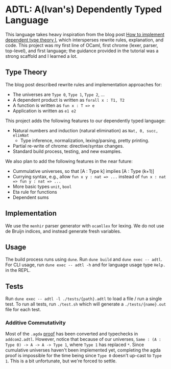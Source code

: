 # ADTL: A(lvan's) Dependently Typed Language
This language takes heavy inspiration from the blog post
[How to implement dependent type theory I](http://math.andrej.com/2012/11/08/how-to-implement-dependent-type-theory-i/), which intersperses rewrite rules, explanation, and code. This project was my first line of OCaml, first chrome (lexer, parser, top-level), and first language; the guidance provided in the tutorial was a strong scaffold and I learned a lot. 

## Type Theory
The blog post described rewrite rules and implementation approaches for:
* The universes are `Type 0`, `Type 1`, `Type 2`, ...
* A dependent product is written as `forall x : T1, T2`
* A function is written as `fun x : T => e`
* Application is written as `e1 e2`

This project adds the following features to our dependently typed language:
* Natural numbers and induction (natural elimination) as `Nat, 0, succ, elimNat`
    * Type inference, normalization, lexing/parsing, pretty printing.
* Partial re-write of chrome: directive/syntax changes.
* Standard build process, testing, and new examples.

We also plan to add the following features in the near future:
* Cummulative universes, so that [A : Type k] implies [A : Type (k+1)]
* Currying syntax, e.g., allow `fun x y : nat => ...` instead of `fun x : nat => fun y : nat => ...`
* More basic types `unit`, `bool`
* Eta rule for functions
* Dependent sums

## Implementation
We use the `menhir` parser generator with `ocamllex` for lexing. We do not use de Bruijn indices, and instead generate fresh variables. 

## Usage
The build process runs using `dune`. Run `dune build` and `dune exec -- adtl`. For CLI usage, run `dune exec -- adtl -h` and for language usage type `Help.` in the REPL.

## Tests
Run `dune exec -- adtl -l ./tests/{path}.adtl` to load a file / run a single test. To run all tests, run `./test.sh` which will generate a `./tests/{name}.out` file for each test.

### Additive Commutativity
Most of the `.agda` [proof](https://plti.metareflection.club/assignments.html) has been converted and typechecks in `addcom2.adtl`. However, notice that because of our universes, `Same : (A : Type 0) -> A -> A -> Type 1`, where `Type 1` has replaced `*`. Since cumulative universes haven't been implemented yet, completing the agda proof is impossible for the time being since `Type 0` doesn't up-cast to `Type 1`. This is a bit unfortunate, but we're forced to settle. 
